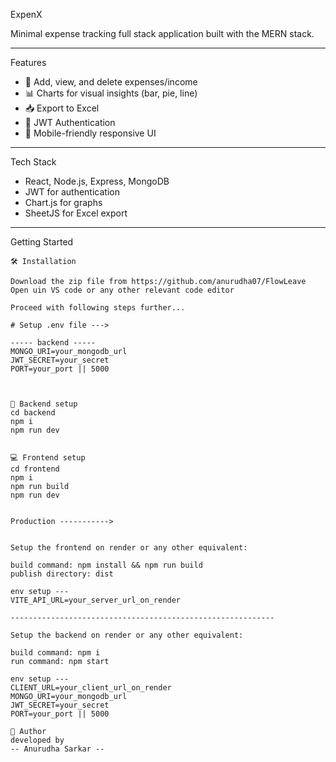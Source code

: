  ExpenX

Minimal expense tracking full stack application built with the MERN stack.

---

 Features

- 🧾 Add, view, and delete expenses/income  
- 📊 Charts for visual insights (bar, pie, line)  
- 📥 Export to Excel  
- 🔐 JWT Authentication  
- 📱 Mobile-friendly responsive UI

 ---

 Tech Stack

- React, Node.js, Express, MongoDB  
- JWT for authentication  
- Chart.js for graphs  
- SheetJS for Excel export  

--- 

 Getting Started

```
🛠️ Installation

Download the zip file from https://github.com/anurudha07/FlowLeave
Open uin VS code or any other relevant code editor

Proceed with following steps further...

# Setup .env file --->

----- backend -----
MONGO_URI=your_mongodb_url
JWT_SECRET=your_secret
PORT=your_port || 5000



🔗 Backend setup
cd backend
npm i
npm run dev


💻 Frontend setup
cd frontend
npm i
npm run build
npm run dev


Production ----------->


Setup the frontend on render or any other equivalent:

build command: npm install && npm run build
publish directory: dist

env setup ---
VITE_API_URL=your_server_url_on_render

-----------------------------------------------------------

Setup the backend on render or any other equivalent:

build command: npm i
run command: npm start

env setup ---
CLIENT_URL=your_client_url_on_render
MONGO_URI=your_mongodb_url
JWT_SECRET=your_secret
PORT=your_port || 5000

🙌 Author
developed by 
-- Anurudha Sarkar --


